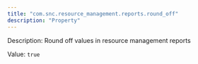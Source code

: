```yaml
---
title: "com.snc.resource_management.reports.round_off"
description: "Property"
---
```


Description: Round off values in resource management reports

Value: `true`
